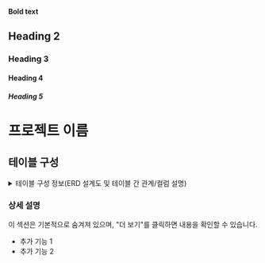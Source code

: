  **Bold text**
## Heading 2
### Heading 3
#### Heading 4
##### Heading 5


# **프로젝트 이름**

## 테이블 구성
<details>
  <summary>테이블 구성 정보(ERD 설계도 및 테이블 간 관계/컬럼 설명)</summary>

  ![image](https://github.com/user-attachments/assets/9f543a9e-347b-4fd8-bce3-f3170f30be48)

  1 유저 테이블


  ![image](https://github.com/user-attachments/assets/a58aa0ec-3044-4c76-bd76-c13eacb1ec17)

  유저의 기본 정보를 저장하는 테이블입니다.

    - **user_id**: 유저 번호 (BIGNINT UNSIGNED, 기본 키)
        -  `INT`를 사용할 수 있지만,유저 수가 많은 대규모 사이트라는 생각을 구현 함으로써 확장 가능성을 고려해 `BIGINT`를 사용함,@GeneratedValue(strategy = GenerationType.IDENTITY)설정으로 가입순서대로 번호 매기게 함
    - **name**: 유저 이름 (VARCHAR(255), NOT NULL)
    - **phone**: 유저 핸드폰 (VARCHAR(11), NOT NULL)
        - 핸드폰 번호 길이에 맞게 11자로 제한 함
    - **signup_id**: 유저 아이디 (VARCHAR(15), NOT NULL)
        - 아이디 길이를 15자로 제한, 중복 방지로 'JPA'에서 @Column(unique = true) 설정과 existsBySignupId(signupId) 메서드를 사용하여 회원가입 시 중복된 이메일이 저장되지 않도록 처리함.
    - **signup_password**:유저 비밀번호 (varchar(255), NOT NULL)
        - bcrypt라는 비밀번호 해싱 알고리즘을 사용함으로써 암호화된 비밀번호로 db에 저장되게 힘을 가함
    - **created_at**: 생성 날짜 (TIMESTAMP, NOT NULL)
    - **updated_at**: 업데이트 날짜 (datetime(6), NOT NULL)
        - 회원가입 정보 수정하면 최근에 언제 바꿨는지 시간 데이터 저장
     
          예시 @@@@@@@@@@@@@@@@@@@@@@@@@@@@@22
  2 상품 테이블
  ![image](https://github.com/user-attachments/assets/a59509bb-d20f-4087-8267-672465a6b450)

  웹 사이트에 있는 모든 상품 정보들을 담고있는 테이블 입니다.

    - **prodcut_id**: 상품 번호 (BIGNINT UNSIGNED, 기본 키)
        - 상품 번호도`INT`를 사용할 수 있지만,수많은 상품 등록을 예상해 `BIGINT`를 사용함,@GeneratedValue(strategy = GenerationType.IDENTITY)설정으로 상품 등록 순서대로 번호 매기게함.
    - **name**: 상품 이름 (VARCHAR(255), NOT NULL)
    - **price**: 상품 가격(INT, NOT NULL)
    - **category**: 상품 종류 (VARCHAR(255), NOT NULL)
    - **country**: 상품 이름 (VARCHAR(255), NOT NULL)
    - **manufacturer**: 제조 업체 (VARCHAR(255), NOT NULL)
    - **quantity**: 재고 수량 (INT, NOT NULL)
      


  3 장바구니 테이블
  ![image](https://github.com/user-attachments/assets/4de8cfa4-b2f2-4280-bb57-06b00b80ad18)

  유저들의 장바구니 데이터를 담고 있는 테이블입니다
  


   - **cart_id**: 유저 번호 (BIGNINT UNSIGNED, 기본 키)
        - 수많은 장바구니 데이터 등록을 예상해 `BIGINT`를 사용함,@GeneratedValue(strategy = GenerationType.IDENTITY)설정으로 장바구니 생성 순서대로 번호 매기게함.
   - **prodcut_id**: 상품 이름 (BIGNINT UNSIGNED, 유니크 키)
        - 상품 테이블의 상품 ID를 참조하는 외래 키로, 장바구니에 상품이 추가되면 해당 상품의 번호가 저장됨 이후 상품 번호를 활용하여 상품 테이블에서 가격 및 재고 수량을 조회하여 표시함.
   - **user_id**: 상품 이름 (BIGNINT UNSIGNED, 유니크 키)
        - 유저 테이블의 ID를 참조하는 외래 키로, 장바구니가 특정 사용자에게 속하도록 설정됨 로그인한 사용자의 user_id를 기반으로 장바구니 목록을 조회하여 해당 사용자의 장바구니 정보를 가져올 수 있음.
   - **signup_id**: 유저 아이디 (VARCHAR(15), NOT NULL)
   - **quantity**: 재고 수량 (INT, NOT NULL)
       - 사용자가 장바구니에 추가한 상품의 개수를 저장하는 필드 동일한 상품을 여러 개 담을 경우, 해당 상품의 quantity 값이 증가함 또한 추가하기전 상품 id를 통해 재고가 남아있는지 확인
   - **created_at**: 생성 날짜 (TIMESTAMP, NOT NULL)
   - **updated_at**: 업데이트 날짜 (datetime(6), NOT NULL)
       - 장바구니 추가/삭제/변경하면 최근에 언제 바꿨는지 시간 데이터 저장
   
  

  4 사이트 결제기록 테이블
  ![image](https://github.com/user-attachments/assets/fba95565-867d-4a2b-b24c-7d5218f3c819)

  사이트에서 유저가 언제, 어떤 상품을 얼마나 구매했는지 또는 결제가 성공했는지 실패했는지를 기록하는 DB 테이블입니다.
   - **web_payment_id**:결제 번호 (BIGNINT UNSIGNED, 기본 키)
        - 수많은 결제를 예상해 `BIGINT`를 사용함,@GeneratedValue(strategy = GenerationType.IDENTITY)설정으로 결제 순서대로 번호 매기게함.
   - **user_id**: 유저 번호 (BIGNINT UNSIGNED, 유니크 키)
        - 유저 테이블의 ID를 참조하는 외래 키로, 장바구니가 특정 사용자에게 속하도록 설정됨 로그인한 사용자의 user_id를 기반으로 장바구니 목록을 조회하여 해당 사용자의 장바구니 정보를 가져올 수 있음.
   - **signup_id**: 유저 아이디 (VARCHAR(15), NOT NULL)
   - **total_quantity**: 총 수량 (INT, NOT NULL)
       - 결제하려고 하는 상품들의 총 수량을 나타냄
   - **total_price**: 총 가격 (INT, NOT NULL)
       - 결제하려고 하는 상품들의 수량과 가격들을 곱해서 총 가격을 나타냄
   - **customer_name  **: 유저 이름 (VARCHAR(255), NOT NULL)
       - user_id를 기반으로 유저 테이블에서 가져온 이름을 저장하여, 결제 내역에서 결제자의 이름을 명확히 식별할 수 있도록 함.
   - **customer_phone **: 유저 아이디 (VARCHAR(255), NOT NULL)
       - user_id를 기반으로 유저 테이블에서 가져온 이름을 저장하여, 결제 내역에서 결제자의 전화번호를 명확히 식별할 수 있도록 함.
   - **payment_status**: 결제 상태 (VARCHAR(255), NOT NULL)
       - **초기값은 "보류"이며, 결제 진행 상황에 따라 "결제 성공" 또는 "결제 실패"로 변경됨. 서버에서 결제 시스템과 연동하여 해당 값을 업데이트함
   - **created_at**: 생성 날짜 (TIMESTAMP, NOT NULL)


  5 토스페이 결제 테이블
  ![image](https://github.com/user-attachments/assets/316c3f78-12fd-410b-a70c-48e0d1055e86)

  토스페이 결제 API를 통해 처리된 결제 내역을 저장하는 테이블입니다. 해당 테이블을 통해 특정 사용자의 결제 상태를 확인합니다.

   - **toss_payment_id**:토스 결제 번호 (BIGNINT UNSIGNED, 기본 키)
        - 수많은 결제를 예상해 `BIGINT`를 사용함,@GeneratedValue(strategy = GenerationType.IDENTITY)설정으로 결제 순서대로 번호 매기게함.
   - **payment_method **: 결제 방법 (VARCHAR(255), NOT NULL)
        - 무통장 입금,카드 결제,토스 페이 결제 등.
   - **currency**: 통화 (varchar(255) , NOT NULL)
   - **total_price**: 총 가격 (INT, NOT NULL)
       - 서버에서 결제하려고 하는 상품들의 총 가격 정보를 받아와 저장
   - **total_amount **: 총 금액 (INT, NOT NULL)
       - 토스 자체에 할인 된 금액 포함해서 총 금액이 저장 됨
   - **customer_name **: 유저 이름 (VARCHAR(255), NOT NULL)
       -  user_id를 이용해 User 테이블에서 유저의 이름을 가져와 결제 정보 테이블에 직접 저장
   - **customer_phone **: 유저 핸드폰 (VARCHAR(255), NOT NULL)
       - user_id를 이용해 User 테이블에서 유저의 전화번호를 가져와 결제 정보 테이블에 직접 저장
   - **discount**: 할인 금액 (INT, NOT NULL)
       - 토스 페이에서 할인 된 금액을 나타냄
   - **payment_time**: 생성 날짜 (TIMESTAMP, NOT NULL)  




  

  ### 상세 설명
  이 섹션은 기본적으로 숨겨져 있으며, "더 보기"를 클릭하면 내용을 확인할 수 있습니다.

  - 추가 기능 1
  - 추가 기능 2

</details>


### 상세 설명
이 섹션은 기본적으로 숨겨져 있으며, "더 보기"를 클릭하면 내용을 확인할 수 있습니다.

- 추가 기능 1
- 추가 기능 2

</details>
